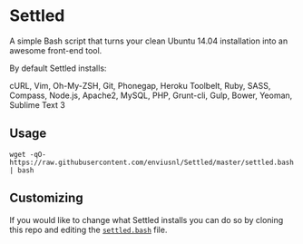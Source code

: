 Settled
=======
A simple Bash script that turns your clean Ubuntu 14.04 installation into an awesome front-end tool.

By default Settled installs:

cURL, Vim, Oh-My-ZSH,
Git, Phonegap, Heroku Toolbelt,
Ruby, SASS, Compass, Node.js,
Apache2, MySQL, PHP,
Grunt-cli, Gulp, Bower, Yeoman,
Sublime Text 3

## Usage
```
wget -qO- https://raw.githubusercontent.com/enviusnl/Settled/master/settled.bash | bash
```

## Customizing
If you would like to change what Settled installs you can do so by cloning this repo and editing the [`settled.bash`](https://github.com/enviusnl/Settled/blob/master/settled.bash) file.
